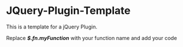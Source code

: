 # JQuery-Plugin-Template
This is a template for a jQuery Plugin.

Replace ***$.fn.myFunction*** with your function name and add your code
